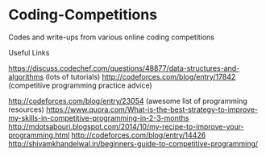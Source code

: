 # Coding-Competitions
Codes and write-ups from various online coding competitions

Useful Links

https://discuss.codechef.com/questions/48877/data-structures-and-algorithms (lots of tutorials)
http://codeforces.com/blog/entry/17842 (competitive programming practice advice)

http://codeforces.com/blog/entry/23054 (awesome list of programming resources) 
https://www.quora.com/What-is-the-best-strategy-to-improve-my-skills-in-competitive-programming-in-2-3-months 
http://mdotsabouri.blogspot.com/2014/10/my-recipe-to-improve-your-programming.html 
http://codeforces.com/blog/entry/14426 
http://shivamkhandelwal.in/beginners-guide-to-competitive-programming/ 
